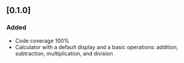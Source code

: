 ## [0.1.0]
### Added
- Code coverage 100%
- Calculator with a default display and a basic operations: addition, subtraction, multiplication, and division